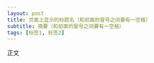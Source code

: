 ```yaml
---
layout: post
title: 页面上显示的标题名（和前面的冒号之间要有一空格）
subtitle: 摘要（和前面的冒号之间要有一空格）
tags: [标签1, 标签2]
---
```

正文